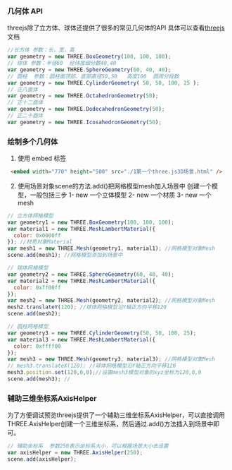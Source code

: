 ### 几何体 API
threejs除了立方体、球体还提供了很多的常见几何体的API
具体可以查看[threejs](http://www.yanhuangxueyuan.com/threejs/docs/index.html#api/zh/geometries/CylinderGeometry)文档
```js
//长方体 参数：长，宽，高
var geometry = new THREE.BoxGeometry(100, 100, 100);
// 球体 参数：半径60  经纬度细分数40,40
var geometry = new THREE.SphereGeometry(60, 40, 40);
// 圆柱  参数：圆柱面顶部、底部直径50,50   高度100  圆周分段数
var geometry = new THREE.CylinderGeometry( 50, 50, 100, 25 );
// 正八面体
var geometry = new THREE.OctahedronGeometry(50);
// 正十二面体
var geometry = new THREE.DodecahedronGeometry(50);
// 正二十面体
var geometry = new THREE.IcosahedronGeometry(50);
```

### 绘制多个几何体
1. 使用 embed 标签

```html
 <embed width="770" height="500" src="./1第一个three.js3D场景.html" />
```

2. 使用场景对象scene的方法.add()把网格模型mesh加入场景中
创建一个模型，一般包括三步
1- new 一个立体模型
2- new 一个材质
3- new 一个 mesh
```js
// 立方体网格模型
var geometry1 = new THREE.BoxGeometry(100, 100, 100);
var material1 = new THREE.MeshLambertMaterial({
  color: 0x0000ff
}); //材质对象Material
var mesh1 = new THREE.Mesh(geometry1, material1); //网格模型对象Mesh
scene.add(mesh1); //网格模型添加到场景中

// 球体网格模型
var geometry2 = new THREE.SphereGeometry(60, 40, 40);
var material2 = new THREE.MeshLambertMaterial({
  color: 0xff00ff
});
var mesh2 = new THREE.Mesh(geometry2, material2); //网格模型对象Mesh
mesh2.translateY(120); //球体网格模型沿Y轴正方向平移120
scene.add(mesh2);

// 圆柱网格模型
var geometry3 = new THREE.CylinderGeometry(50, 50, 100, 25);
var material3 = new THREE.MeshLambertMaterial({
  color: 0xffff00
});
var mesh3 = new THREE.Mesh(geometry3, material3); //网格模型对象Mesh
// mesh3.translateX(120); //球体网格模型沿Y轴正方向平移120
mesh3.position.set(120,0,0);//设置mesh3模型对象的xyz坐标为120,0,0
scene.add(mesh3); //
```


### 辅助三维坐标系AxisHelper

为了方便调试预览threejs提供了一个辅助三维坐标系AxisHelper，可以直接调用THREE.AxisHelper创建一个三维坐标系，然后通过.add()方法插入到场景中即可。

```js
// 辅助坐标系  参数250表示坐标系大小，可以根据场景大小去设置
var axisHelper = new THREE.AxisHelper(250);
scene.add(axisHelper);
```